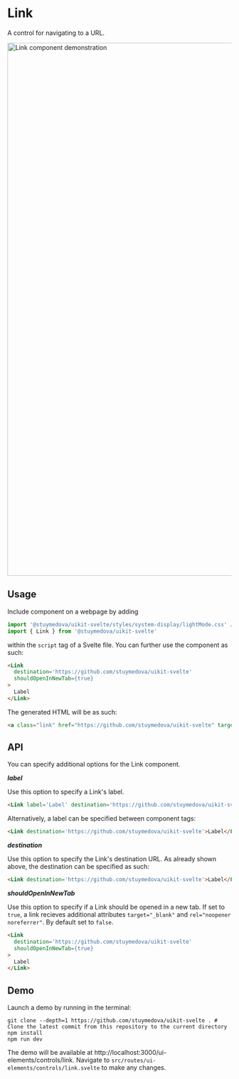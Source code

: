 # Link

A control for navigating to a URL.

<img width="1198" alt="Link component demonstration" src="https://user-images.githubusercontent.com/53351370/169700556-a49cfdc3-f38e-4b87-870f-3e7b94ac4dbe.png">

## Usage

Include component on a webpage by adding 
```js
import '@stuymedova/uikit-svelte/styles/system-display/lightMode.css' // Optional, alternatively use darkMode.css or a custom stylesheet
import { Link } from '@stuymedova/uikit-svelte'
```
within the `script` tag of a Svelte file. You can further use the component as such:

```html
<Link 
  destination='https://github.com/stuymedova/uikit-svelte'
  shouldOpenInNewTab={true}
>
  Label
</Link>
```

The generated HTML will be as such:

```html
<a class="link" href="https://github.com/stuymedova/uikit-svelte" target="_blank" rel="noopener noreferrer">Label</a>
```

## API

You can specify additional options for the Link component.

***label***

Use this option to specify a Link's label.

```html
<Link label='Label' destination='https://github.com/stuymedova/uikit-svelte' />
```

Alternatively, a label can be specified between component tags:

```html
<Link destination='https://github.com/stuymedova/uikit-svelte'>Label</Link>
```

***destination***

Use this option to specify the Link's destination URL. As already shown above, the destination can be specified as such:

```html
<Link destination='https://github.com/stuymedova/uikit-svelte'>Label</Link>
```

***shouldOpenInNewTab***

Use this option to specify if a Link should be opened in a new tab. If set to `true`, a link recieves additional attributes `target="_blank"` and `rel="noopener noreferrer"`. By default set to `false`.

```html
<Link 
  destination='https://github.com/stuymedova/uikit-svelte'
  shouldOpenInNewTab={true}
>
  Label
</Link>
```

## Demo

Launch a demo by running in the terminal:

```shell
git clone --depth=1 https://github.com/stuymedova/uikit-svelte . # Clone the latest commit from this repository to the current directory
npm install
npm run dev
```

The demo will be available at http://localhost:3000/ui-elements/controls/link. Navigate to `src/routes/ui-elements/controls/link.svelte` to make any changes.